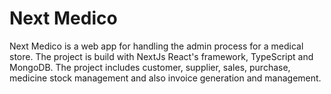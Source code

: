 # Next Medico
Next Medico is a web app for handling the admin process for a medical store. The project is build with NextJs React's framework, TypeScript and MongoDB. The project includes customer, supplier, sales, purchase, medicine stock management and also invoice generation and management.
